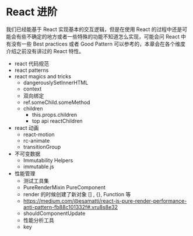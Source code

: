 # React 进阶

我们已经能基于 React 实现基本的交互逻辑，但是在使用 React 的过程中还是可能会有些不确定的地方或者一些特殊的功能不知道怎么实现，可能会问 React 中有没有一些 Best practices 或者 Good Pattern 可以参考的，本章会在各个维度介绍之前没有讲过的 React 特性。

- react 代码规范
- react patterns 
- react magics and tricks
    - dangerouslySetInnerHTML
    - context
    - 双向绑定
    - ref.someChild.someMethod
    - children
        - this.props.children
        - top api reactChildren
- react 动画
    - react-motion
    - rc-animate
    - transitionGroup   
- 不可变数据
    - Immutability Helpers
    - immutable.js
- 性能管理
    - 测试工具集
    - PureRenderMixin PureComponent
    - render 的时候创建了新对象  [] , {}, Function 等
    - https://medium.com/@esamatti/react-js-pure-render-performance-anti-pattern-fb88c101332f#.vru8s8e32
    - shouldComponentUpdate
    - 性能分析工具
    - key
